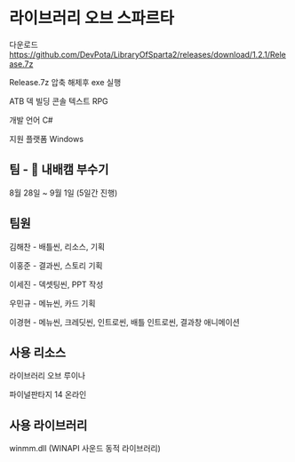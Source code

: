 # 라이브러리 오브 스파르타
다운로드 https://github.com/DevPota/LibraryOfSparta2/releases/download/1.2.1/Release.7z

Release.7z 압축 해제후 exe 실행

ATB 덱 빌딩 콘솔 텍스트 RPG

개발 언어 C#

지원 플랫폼 Windows


## 팀 - 🔨 내배캠 부수기

8월 28일 ~ 9월 1일 (5일간 진행)


## 팀원
김해찬 - 배틀씬, 리소스, 기획

이홍준 - 결과씬, 스토리 기획

이세진 - 덱셋팅씬, PPT 작성

우민규 - 메뉴씬, 카드 기획

이경현 - 메뉴씬, 크레딧씬, 인트로씬, 배틀 인트로씬, 결과창 애니메이션


## 사용 리소스
라이브러리 오브 루이나

파이널판타지 14 온라인


## 사용 라이브러리
winmm.dll (WINAPI 사운드 동적 라이브러리)
